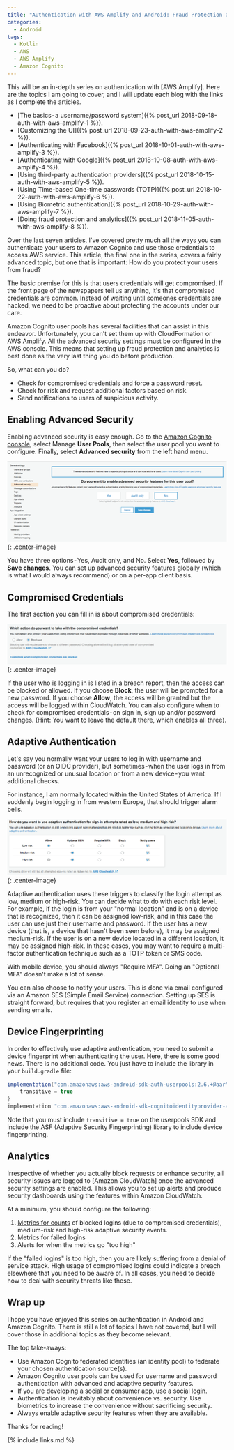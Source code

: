 ```yaml
---
title: "Authentication with AWS Amplify and Android: Fraud Protection and Analytics"
categories:
  - Android
tags:
  - Kotlin
  - AWS
  - AWS Amplify
  - Amazon Cognito
---
```


This will be an in-depth series on authentication with [AWS Amplify]. Here are the topics I am going to cover, and I will update each blog with the links as I complete the articles.

* [The basics - a username/password system]({% post_url 2018-09-18-auth-with-aws-amplify-1 %}).
* [Customizing the UI]({% post_url 2018-09-23-auth-with-aws-amplify-2 %}).
* [Authenticating with Facebook]({% post_url 2018-10-01-auth-with-aws-amplify-3 %}).
* [Authenticating with Google]({% post_url 2018-10-08-auth-with-aws-amplify-4 %}).
* [Using third-party authentication providers]({% post_url 2018-10-15-auth-with-aws-amplify-5 %}).
* [Using Time-based One-time passwords (TOTP)]({% post_url 2018-10-22-auth-with-aws-amplify-6 %}).
* [Using Biometric authentication]({% post_url 2018-10-29-auth-with-aws-amplify-7 %}).
* [Doing fraud protection and analytics]({% post_url 2018-11-05-auth-with-aws-amplify-8 %}).

Over the last seven articles, I've covered pretty much all the ways you can authenticate your users to Amazon Cognito and use those credentials to access AWS service. This article, the final one in the series, covers a fairly advanced topic, but one that is important: How do you protect your users from fraud?

The basic premise for this is that users credentials will get compromised. If the front page of the newspapers tell us anything, it's that compromised credentials are common. Instead of waiting until someones credentials are hacked, we need to be proactive about protecting the accounts under our care.

Amazon Cognito user pools has several facilities that can assist in this endeavor. Unfortunately, you can't set them up with CloudFormation or AWS Amplify. All the advanced security settings must be configured in the AWS console. This means that setting up fraud protection and analytics is best done as the very last thing you do before production.

So, what can you do?

* Check for compromised credentials and force a password reset.
* Check for risk and request additional factors based on risk.
* Send notifications to users of suspicious activity.

## Enabling Advanced Security

Enabling advanced security is easy enough. Go to the [Amazon Cognito console](https://console.aws.amazon.com/cognito/home), select Manage **User Pools**, then select the user pool you want to configure. Finally, select **Advanced security** from the left hand menu.

![](/assets/images/2018-11-05-image1.png){: .center-image}

You have three options - Yes, Audit only, and No. Select **Yes**, followed by **Save changes**. You can set up advanced security features globally (which is what I would always recommend) or on a per-app client basis.

## Compromised Credentials

The first section you can fill in is about compromised credentials:

![](/assets/images/2018-11-05-image2.png){: .center-image}

If the user who is logging in is listed in a breach report, then the access can be blocked or allowed. If you choose **Block**, the user will be prompted for a new password. If you choose **Allow**, the access will be granted but the access will be logged within CloudWatch. You can also configure when to check for compromised credentials - on sign in, sign up and/or password changes. (Hint: You want to leave the default there, which enables all three).

## Adaptive Authentication

Let's say you normally want your users to log in with username and password (or an OIDC provider), but sometimes - when the user logs in from an unrecognized or unusual location or from a new device - you want additional checks.

For instance, I am normally located within the United States of America. If I suddenly begin logging in from western Europe, that should trigger alarm bells.

![](/assets/images/2018-11-05-image3.png){: .center-image}

Adaptive authentication uses these triggers to classify the login attempt as low, medium or high-risk. You can decide what to do with each risk level. For example, if the login is from your "normal location" and is on a device that is recognized, then it can be assigned low-risk, and in this case the user can use just their username and password. If the user has a new device (that is, a device that hasn't been seen before), it may be assigned medium-risk. If the user is on a new device located in a different location, it may be assigned high-risk. In these cases, you may want to require a multi-factor authentication technique such as a TOTP token or SMS code.

With mobile device, you should always "Require MFA". Doing an "Optional MFA" doesn't make a lot of sense.

You can also choose to notify your users. This is done via email configured via an Amazon SES (Simple Email Service) connection. Setting up SES is straight forward, but requires that you register an email identity to use when sending emails.

## Device Fingerprinting

In order to effectively use adaptive authentication, you need to submit a device fingerprint when authenticating the user. Here, there is some good news. There is no additional code. You just have to include the library in your `build.gradle` file:

```gradle
implementation("com.amazonaws:aws-android-sdk-auth-userpools:2.6.+@aar") {
    transitive = true
}
implementation "com.amazonaws:aws-android-sdk-cognitoidentityprovider-asf:1.0.0"
```

Note that you must include `transitive = true` on the userpools SDK and include the ASF (Adaptive Security Fingerprinting) library to include device fingerprinting.

## Analytics

Irrespective of whether you actually block requests or enhance security, all security issues are logged to [Amazon CloudWatch] once the advanced security settings are enabled. This allows you to set up alerts and produce security dashboards using the features within Amazon CloudWatch.

At a minimum, you should configure the following:

1. [Metrics for counts](https://docs.aws.amazon.com/AmazonCloudWatch/latest/logs/MonitoringPolicyExamples.html) of blocked logins (due to compromised credentials), medium-risk and high-risk adaptive security events.
2. Metrics for failed logins
3. Alerts for when the metrics go "too high"

If the "failed logins" is too high, then you are likely suffering from a denial of service attack. High usage of compromised logins could indicate a breach elsewhere that you need to be aware of. In all cases, you need to decide how to deal with security threats like these.

## Wrap up

I hope you have enjoyed this series on authentication in Android and Amazon Cognito. There is still a lot of topics I have not covered, but I will cover those in additional topics as they become relevant.

The top take-aways:

* Use Amazon Cognito federated identities (an identity pool) to federate your chosen authentication source(s).
* Amazon Cognito user pools can be used for username and password authentication with advanced and adaptive security features.
* If you are developing a social or consumer app, use a social login.
* Authentication is inevitably about convenience vs. security. Use biometrics to increase the convenience without sacrificing security.
* Always enable adaptive security features when they are available.

Thanks for reading!

{% include links.md %}
